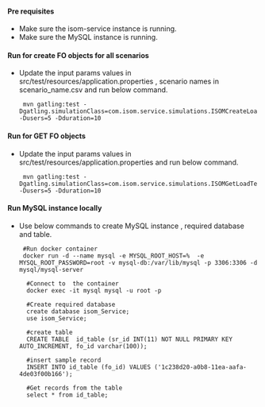 #### Pre requisites 
- Make sure the isom-service instance is running.
- Make sure the MySQL instance is running.

#### Run for create FO objects for all scenarios
- Update the input params values in src/test/resources/application.properties , scenario names in scenario_name.csv and run below command.

       mvn gatling:test -Dgatling.simulationClass=com.isom.service.simulations.ISOMCreateLoadTest -Dusers=5 -Dduration=10
 
#### Run for GET FO objects
- Update the input params values in src/test/resources/application.properties and run below command.

       mvn gatling:test -Dgatling.simulationClass=com.isom.service.simulations.ISOMGetLoadTest -Dusers=5 -Dduration=10
 
#### Run MySQL instance locally

- Use below commands to create MySQL instance , required database and table.
  
       #Run docker container
       docker run -d --name mysql -e MYSQL_ROOT_HOST=%  -e  MYSQL_ROOT_PASSWORD=root -v mysql-db:/var/lib/mysql -p 3306:3306 -d mysql/mysql-server	
    
        #Connect to  the container
        docker exec -it mysql mysql -u root -p
        
        #Create required database 
        create database isom_Service;
        use isom_Service;
        
        #create table
        CREATE TABLE  id_table (sr_id INT(11) NOT NULL PRIMARY KEY AUTO_INCREMENT, fo_id varchar(100));
        
        #insert sample record
        INSERT INTO id_table (fo_id) VALUES ('1c238d20-a0b8-11ea-aafa-4de03f00b166');
        
        #Get records from the table
        select * from id_table; 
       
